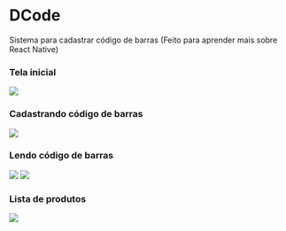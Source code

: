 # DCode

Sistema para cadastrar código de barras (Feito para aprender mais sobre React Native)

<h3>Tela inicial</h3>
<img src="/screenshot/01-home.png"/>

<h3>Cadastrando código de barras</h3>
<img src="/screenshot/02-register.png"/>

<h3>Lendo código de barras</h3>
<div>
    <img src="/screenshot/03-read.png"/>
    <img src="/screenshot/04-read.png"/>
</div>
<h3>Lista de produtos</h3>
<img src="/screenshot/05-products.png"/>
